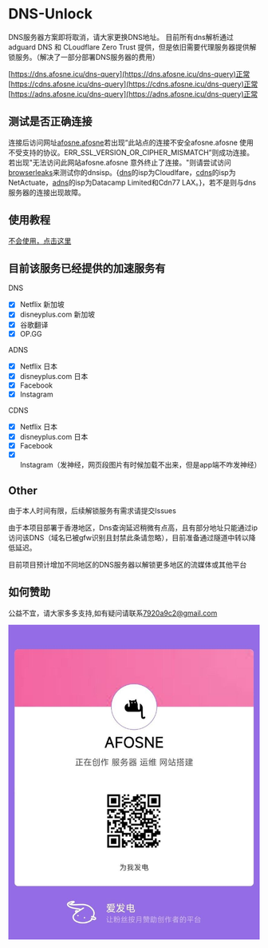 # DNS-Unlock
  DNS服务器方案即将取消，请大家更换DNS地址。
  目前所有dns解析通过 adguard DNS 和 CLoudflare Zero Trust 提供，但是依旧需要代理服务器提供解锁服务。（解决了一部分部署DNS服务器的费用）


[https://dns.afosne.icu/dns-query](https://dns.afosne.icu/dns-query)正常<br/>
[https://cdns.afosne.icu/dns-query](https://cdns.afosne.icu/dns-query)正常<br/>
[https://adns.afosne.icu/dns-query](https://adns.afosne.icu/dns-query)正常<br/>

## 测试是否正确连接
  连接后访问网址[afosne.afosne](https://afosne.afosne/)若出现“此站点的连接不安全afosne.afosne 使用不受支持的协议。ERR_SSL_VERSION_OR_CIPHER_MISMATCH”则成功连接。若出现"无法访问此网站afosne.afosne 意外终止了连接。"则请尝试访问[browserleaks](https://browserleaks.com/dns)来测试你的dnsisp。{[dns](https://dns.afosne.icu/dns-query)的isp为Cloudlfare，[cdns](https://cdns.afosne.icu/dns-query)的isp为NetActuate，[adns](https://adns.afosne.icu/dns-query)的isp为Datacamp Limited和Cdn77 LAX。}，若不是则与dns服务器的连接出现故障。

## 使用教程

[不会使用，点击这里](/tutorial.md)


## 目前该服务已经提供的加速服务有
DNS
- [x] Netflix 新加坡
- [x] disneyplus.com 新加坡
- [x] 谷歌翻译
- [x] OP.GG

ADNS
      
- [x] Netflix 日本
- [x] disneyplus.com 日本
- [x] Facebook
- [x] Instagram

CDNS

- [x] Netflix 日本
- [x] disneyplus.com 日本
- [x] Facebook
- [x] Instagram（发神经，网页段图片有时候加载不出来，但是app端不咋发神经）
## Other

由于本人时间有限，后续解锁服务有需求请提交Issues

由于本项目部署于香港地区，Dns查询延迟稍微有点高，且有部分地址只能通过ip访问该DNS（域名已被gfw识别且封禁此条请忽略），目前准备通过隧道中转以降低延迟。

目前项目预计增加不同地区的DNS服务器以解锁更多地区的流媒体或其他平台

## 如何赞助

公益不宜，请大家多多支持,如有疑问请联系[7920a9c2@gmail.com](mailto:7920a9c2@gmail.com) 

![爱发电](/img/afd.jpg)

